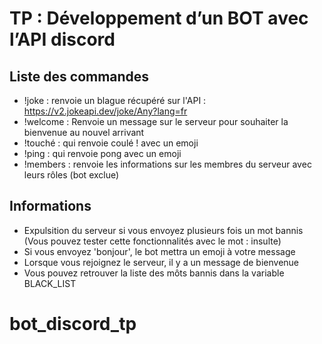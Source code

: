 # TP : Développement d’un BOT avec l’API discord

## Liste des commandes 

- !joke : renvoie un blague récupéré sur l'API : https://v2.jokeapi.dev/joke/Any?lang=fr
- !welcome : Renvoie un message sur le serveur pour souhaiter la bienvenue au nouvel arrivant
- !touché : qui renvoie coulé ! avec un emoji
- !ping : qui renvoie pong avec un emoji
- !members : renvoie les informations sur les membres du serveur avec leurs rôles (bot exclue)


## Informations 

- Expulsition du serveur si vous envoyez plusieurs fois un mot bannis (Vous pouvez tester cette fonctionnalités avec le mot : insulte)
- Si vous envoyez 'bonjour', le bot mettra un emoji à votre message
- Lorsque vous rejoignez le serveur, il y a un message de bienvenue
- Vous pouvez retrouver la liste des môts bannis dans la variable BLACK_LIST
# bot_discord_tp
